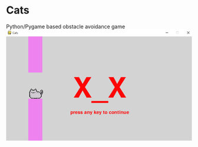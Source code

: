 # Cats
Python/Pygame based obstacle avoidance game
![alt text](https://github.com/kamclark/Kamari-Clark/blob/master/img/cats.png "Logo Title Text 1")
